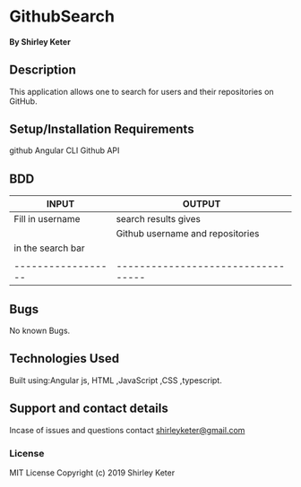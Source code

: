 # GithubSearch
#### By **Shirley Keter**

## Description
This application allows one to search for users and their repositories on GitHub.

## Setup/Installation Requirements
github
Angular CLI
Github API

## BDD

|  INPUT           |           OUTPUT                 |
|------------------|----------------------------------|
|Fill in username  | search results   gives           |             
|                  | Github username and repositories |
|in the search bar |                                  |
|                  |                                  |
|------------------|----------------------------------|


## Bugs

No known Bugs.

## Technologies Used

Built using:Angular js,
HTML ,JavaScript ,CSS ,typescript.

## Support and contact details

Incase of issues and questions contact shirleyketer@gmail.com

### License

MIT License
Copyright (c) 2019 Shirley Keter







